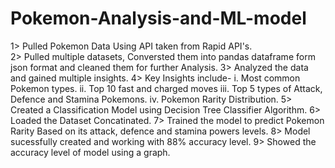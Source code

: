 # Pokemon-Analysis-and-ML-model

1>  Pulled Pokemon Data Using API taken from Rapid API's.<br>
2>  Pulled multiple datasets, Conversted them into pandas dataframe form json format and cleaned them for further Analysis.
3>  Analyzed the data and gained multiple insights.
4>  Key Insights include- 
      i. Most common Pokemon types.
      ii. Top 10 fast and charged moves
      iii. Top 5 types of Attack, Defence and Stamina Pokemons.
      iv. Pokemon Rarity Distribution.
5>  Created a Classification Model using Decision Tree Classifier Algorithm.
6>  Loaded the Dataset Concatinated.
7>  Trained the model to predict Pokemon Rarity Based on its attack, defence and stamina powers levels.
8>  Model sucessfully created and working with 88% accuracy level.
9>  Showed the accuracy level of model using a graph.

